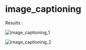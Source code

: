 # image_captioning

Results :

![image_captioning_1](https://user-images.githubusercontent.com/109431506/210944174-1fae88e6-5307-4017-b673-11ac5ab94181.jpg)

![image_captioning_2](https://user-images.githubusercontent.com/109431506/210944309-fdff8f43-cbcd-4e72-99ef-a1624aca9fdc.jpg)


